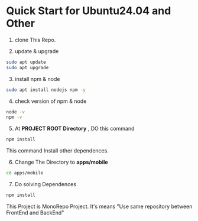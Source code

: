 # Quick Start for Ubuntu24.04 and Other

1. clone This Repo.

2. update & upgrade
```bash
sudo apt update
sudo apt upgrade
```

3. install npm & node
```bash
sudo apt install nodejs npm -y
```

4. check version of npm & node
```bash
node -v
npm -v
```

5. At **PROJECT ROOT Directory** , DO this command
```bash
npm install
```
This command Install other dependences.

6. Change The Directory to **apps/mobile**
```bash
cd apps/mobile
```

7. Do solving Dependences
```bash
npm install
```

This Project is MonoRepo Project.
It's means "Use same repository between FrontEnd and BackEnd"

